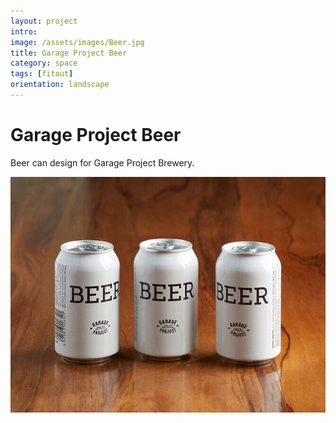 ```yaml
---
layout: project
intro:  
image: /assets/images/Beer.jpg
title: Garage Project Beer
category: space
tags: [fitout]
orientation: landscape
---
```


# Garage Project Beer 

Beer can design for Garage Project Brewery. 

![](/assets/images/Beer.jpg)

